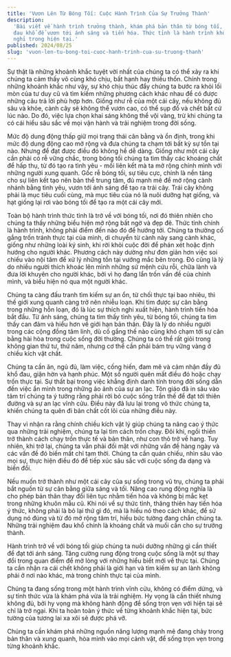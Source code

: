 ```yaml
---
title: 'Vươn Lên Từ Bóng Tối: Cuộc Hành Trình Của Sự Trưởng Thành'
description:
  'Bài viết về hành trình trưởng thành, khám phá bản thân từ bóng tối, chấp nhận
  đau khổ để vươn tới ánh sáng và tiến hóa. Thức tỉnh là hành trình không ngừng
  nghỉ trong hiện tại.'
published: 2024/08/25
slug: 'vuon-len-tu-bong-toi-cuoc-hanh-trinh-cua-su-truong-thanh'
---
```


Sự thật là những khoảnh khắc tuyệt vời nhất của chúng ta có thể xảy ra khi chúng
ta cảm thấy vô cùng khó chịu, bất hạnh hay thiếu thốn. Chính trong những khoảnh
khắc như vậy, sự khó chịu thúc đẩy chúng ta bước ra khỏi lối mòn của tư duy cũ
và tìm kiếm những phương cách khác nhau để có được những câu trả lời phù hợp
hơn. Giống như rễ của một cái cây, nếu không đủ sâu và khỏe, cành cây sẽ không
thể vươn cao, có thể sụp đổ và chết bất cứ lúc nào. Do đó, việc lựa chọn khai
sáng không thể vội vàng, trừ khi chúng ta có cái hiểu sâu sắc về mọi vận hành và
trải nghiệm trong đời sống.

Mức độ dung động thấp giữ mọi trạng thái cân bằng và ổn định, trong khi mức độ
dung động cao mở rộng và đưa chúng ta chạm tới bất kỳ sự tồn tại nào. Nhưng để
đạt được điều đó không hề dễ dàng. Giống như một cái cây cần phải có rễ vững
chắc, trong bóng tối chúng ta tìm thấy các khoáng chất để hấp thụ, từ đó tạo ra
tình yêu - mối liên kết mà ta mở rộng chính mình với những người xung quanh. Gốc
rễ bóng tối, sự tiêu cực, chính là nền tảng cho sự liên kết tạo nên bản thể
trung tâm, đủ mạnh mẽ để mở rộng cành nhánh bằng tình yêu, vươn tới ánh sáng để
tạo ra trái cây. Trái cây không phải là mục tiêu cuối cùng, mà mục tiêu của nó
là nuôi dưỡng hạt giống, và hạt giống lại rơi vào bóng tối để tạo ra một cái cây
mới.

Toàn bộ hành trình thức tỉnh là trở về với bóng tối, nơi đó thiên nhiên cho
chúng ta thấy những biểu hiện mở rộng bất ngờ và đẹp đẽ. Thức tỉnh chính là hành
trình, không phải điểm đến nào đó để hướng tới. Chúng ta thường cố gắng trốn
tránh thực tại của mình, di chuyển từ cành này sang cành khác, giống như những
loài ký sinh, khi rời khỏi cuộc đời để phán xét hoặc định hướng cho người khác.
Phương cách này dường như đơn giản hơn việc soi chiếu vào nội tâm để xử lý những
tồn tại vướng mắc bên trong. Đó cũng là lý do nhiều người thích khoác lên mình
những sứ mệnh cứu rỗi, chữa lành và đưa lời khuyên cho người khác, bởi vì họ
đang lẩn trốn vấn đề của chính mình, và biểu hiện nó qua một người khác.

Chúng ta càng đấu tranh tìm kiếm sự an ổn, từ chối thực tại bao nhiêu, thì thế
giới xung quanh càng trở nên nhiễu loạn. Khi tìm được sự cân bằng trong những
hỗn loạn, đó là lúc sự thích nghi xuất hiện, hành trình tiến hóa bắt đầu. Từ ánh
sáng, chúng ta tìm thấy tình yêu, từ bóng tối, chúng ta tìm thấy can đảm và hiểu
hơn về giới hạn bản thân. Đây là lý do nhiều người trong các cộng đồng tâm linh,
dù cố gắng thế nào cũng khó chạm tới sự cân bằng hài hòa trong cuộc sống đời
thường. Chúng ta có thể rất giỏi trong không gian thứ tư, thứ năm, nhưng cơ thể
cần phải bám trụ vững vàng ở chiều kích vật chất.

Chúng ta cần ăn, ngủ đủ, làm việc, cống hiến, đam mê và cảm nhận đầy đủ khổ đau,
giận hờn và hạnh phúc. Một số người quên mất điều đó hoặc chạy trốn thực tại. Sự
thất bại trong việc khẳng định danh tính trong đời sống dẫn đến việc ẩn mình
trong những ảo ảnh của sự an lạc. Tôn giáo đã in sâu vào tâm trí chúng ta ý
tưởng rằng phải rời bỏ cuộc sống trần thế để đạt tới thiên đường và sự an lạc
vĩnh cửu. Điều này đã lưu lại trong vô thức chúng ta, khiến chúng ta quên đi bản
chất cốt lõi của những điều này.

Thay vì nhận ra rằng chính chiều kích vật lý giúp chúng ta nâng cao ý thức qua
những trải nghiệm, chúng ta lại tìm cách trốn chạy. Đôi khi, ngồi thiền trở
thành cách chạy trốn thực tế và bản thân, như con thỏ trở về hang. Tuy nhiên,
khi trở lại, chúng ta vẫn phải đối mặt với những vấn đề hàng ngày và các vấn đề
đó biến mất chỉ tạm thời. Chúng ta cần quán chiếu, nhìn sâu vào mọi sự, thực
hiện điều đó để tiếp xúc sâu sắc với cuộc sống đa dạng và biến đổi.

Nếu muốn trở thành như một cái cây của sự sống trong vũ trụ, chúng ta phải bắt
nguồn từ sự cân bằng giữa sáng và tối. Nâng cao rung động nghĩa là cho phép bản
thân thay đổi liên tục nhằm tiến hóa và không bị mắc kẹt trong những khuôn mẫu
cũ. Khi nói về sự thức tỉnh, thăng thiên hay tiến hóa ý thức, không phải là bỏ
lại thứ gì đó, mà là hiểu nó theo cách khác, để sử dụng nó đúng và từ đó mở rộng
tâm trí, hiểu bức tường đang chắn chúng ta. Những trải nghiệm đau khổ chính là
khoáng chất và muối cần cho sự trưởng thành.

Hành trình trở về với bóng tối giúp chúng ta nuôi dưỡng những gì cần thiết để
đạt tới ánh sáng. Tăng cường rung động trong cuộc sống là một sự thay đổi trong
quan điểm để mở lòng với những hiểu biết mới về thực tại. Chúng ta cần nhận ra
cái chết không phải là giới hạn và tìm kiếm sự an lành không phải ở nơi nào
khác, mà trong chính thực tại của mình.

Chúng ta đang sống trong một hành trình vĩnh cửu, không có điểm dừng, và sự tỉnh
thức vừa là khám phá vừa là trải nghiệm. Hy vọng là cần thiết nhưng không đủ,
bởi hy vọng mà không hành động để sống trọn vẹn với hiện tại sẽ chỉ là trở ngại.
Khi ta hoàn toàn ý thức về từng khoảnh khắc hiện tại, bức tường của tương lai xa
xôi sẽ được phá vỡ.

Chúng ta cần khám phá những nguồn năng lượng mạnh mẽ đang chảy trong bản thân và
xung quanh, hòa mình vào mọi cảnh vật, để sống trọn vẹn trong từng khoảnh khắc.
